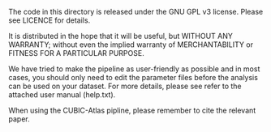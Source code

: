 The code in this directory is released under the GNU GPL v3 license.
Please see LICENCE for details.

It is distributed in the hope that it will be useful, but WITHOUT ANY WARRANTY; without even the implied warranty of MERCHANTABILITY or FITNESS FOR A PARTICULAR PURPOSE.

We have tried to make the pipeline as user-friendly as possible and in most cases, you should only need to edit the parameter files before the analysis can be used on your dataset.
For more details, please see refer to the attached user manual (help.txt).

When using the CUBIC-Atlas pipline, please remember to cite the relevant paper.

